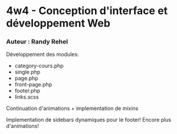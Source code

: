 # 4w4 - Conception d'interface et développement Web
### Auteur : Randy Rehel

Développement des modules:
 - category-cours.php
 - single.php
 - page.php
 - front-page.php
 - footer.php
 - links.scss

 Continuation d'animations + implementation de mixins

 Implementation de sidebars dynamiques pour le footer! Encore plus d'animations!
